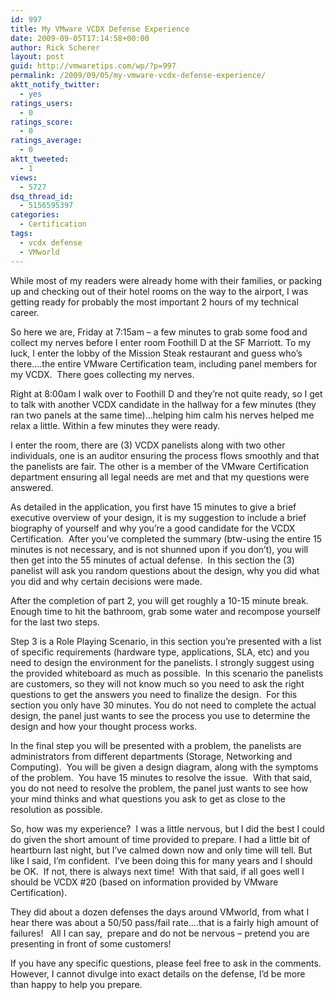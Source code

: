```yaml
---
id: 997
title: My VMware VCDX Defense Experience
date: 2009-09-05T17:14:58+00:00
author: Rick Scherer
layout: post
guid: http://vmwaretips.com/wp/?p=997
permalink: /2009/09/05/my-vmware-vcdx-defense-experience/
aktt_notify_twitter:
  - yes
ratings_users:
  - 0
ratings_score:
  - 0
ratings_average:
  - 0
aktt_tweeted:
  - 1
views:
  - 5727
dsq_thread_id:
  - 5156595397
categories:
  - Certification
tags:
  - vcdx defense
  - VMworld
---
```

While most of my readers were already home with their families, or packing up and checking out of their hotel rooms on the way to the airport, I was getting ready for probably the most important 2 hours of my technical career.

So here we are, Friday at 7:15am &#8211; a few minutes to grab some food and collect my nerves before I enter room Foothill D at the SF Marriott. To my luck, I enter the lobby of the Mission Steak restaurant and guess who&#8217;s there&#8230;.the entire VMware Certification team, including panel members for my VCDX.  There goes collecting my nerves.

Right at 8:00am I walk over to Foothill D and they&#8217;re not quite ready, so I get to talk with another VCDX candidate in the hallway for a few minutes (they ran two panels at the same time)&#8230;helping him calm his nerves helped me relax a little. Within a few minutes they were ready.

I enter the room, there are (3) VCDX panelists along with two other individuals, one is an auditor ensuring the process flows smoothly and that the panelists are fair. The other is a member of the VMware Certification department ensuring all legal needs are met and that my questions were answered.

As detailed in the application, you first have 15 minutes to give a brief executive overview of your design, it is my suggestion to include a brief biography of yourself and why you&#8217;re a good candidate for the VCDX Certification.  After you&#8217;ve completed the summary (btw-using the entire 15 minutes is not necessary, and is not shunned upon if you don&#8217;t), you will then get into the 55 minutes of actual defense.  In this section the (3) panelist will ask you random questions about the design, why you did what you did and why certain decisions were made.

After the completion of part 2, you will get roughly a 10-15 minute break.  Enough time to hit the bathroom, grab some water and recompose yourself for the last two steps.

Step 3 is a Role Playing Scenario, in this section you&#8217;re presented with a list of specific requirements (hardware type, applications, SLA, etc) and you need to design the environment for the panelists. I strongly suggest using the provided whiteboard as much as possible.  In this scenario the panelists are customers, so they will not know much so you need to ask the right questions to get the answers you need to finalize the design.  For this section you only have 30 minutes. You do not need to complete the actual design, the panel just wants to see the process you use to determine the design and how your thought process works.

In the final step you will be presented with a problem, the panelists are administrators from different departments (Storage, Networking and Computing).  You will be given a design diagram, along with the symptoms of the problem.  You have 15 minutes to resolve the issue.  With that said, you do not need to resolve the problem, the panel just wants to see how your mind thinks and what questions you ask to get as close to the resolution as possible.

So, how was my experience?  I was a little nervous, but I did the best I could do given the short amount of time provided to prepare. I had a little bit of heartburn last night, but I&#8217;ve calmed down now and only time will tell. But like I said, I&#8217;m confident.  I&#8217;ve been doing this for many years and I should be OK.  If not, there is always next time!  With that said, if all goes well I should be VCDX #20 (based on information provided by VMware Certification).

They did about a dozen defenses the days around VMworld, from what I hear there was about a 50/50 pass/fail rate&#8230;.that is a fairly high amount of failures!   All I can say,  prepare and do not be nervous &#8211; pretend you are presenting in front of some customers!

If you have any specific questions, please feel free to ask in the comments.  However, I cannot divulge into exact details on the defense, I&#8217;d be more than happy to help you prepare.